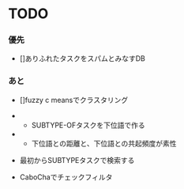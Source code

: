 TODO
===

### 優先
- []ありふれたタスクをスパムとみなすDB


### あと

- []fuzzy c meansでクラスタリング
- - SUBTYPE-OFタスクを下位語で作る
- - 下位語との距離と、下位語との共起頻度が素性
- 最初からSUBTYPEタスクで検索する

- CaboChaでチェックフィルタ
